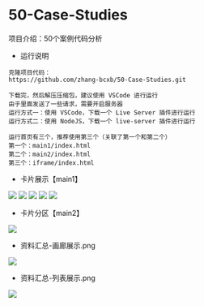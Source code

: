 # 50-Case-Studies
项目介绍：50个案例代码分析

- 运行说明
```
克隆项目代码：
https://github.com/zhang-bcxb/50-Case-Studies.git

下载完，然后解压压缩包，建议使用 VSCode 进行运行
由于里面发送了一些请求，需要开启服务器
运行方式一：使用 VSCode，下载一个 Live Server 插件进行运行
运行方式二：使用 NodeJS，下载一个 live-server 插件进行运行

运行首页有三个，推荐使用第三个（关联了第一个和第二个）
第一个：main1/index.html
第二个：main2/index.html
第三个：iframe/index.html
```

- 卡片展示【main1】

![](img/index1.png)
![](img/index2.png)
![](img/index3.png)
![](img/index4.png)
![](img/index5.png)

- 卡片分区【main2】

![](img/卡片分区.png)

- 资料汇总-画廊展示.png

![](img/资料汇总-画廊展示.png)

- 资料汇总-列表展示.png

![](img/资料汇总-列表展示.png)
